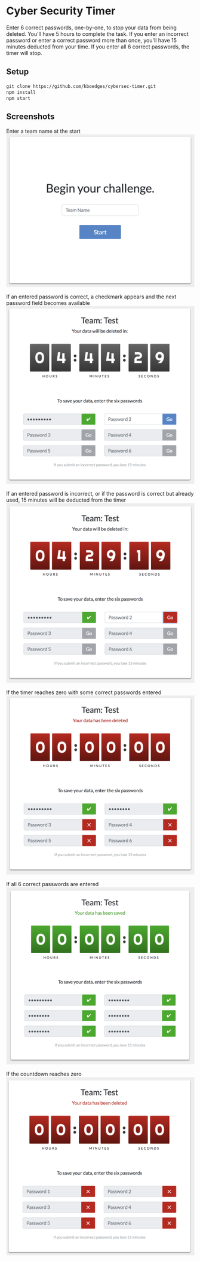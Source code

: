 # Cyber Security Timer

Enter 6 correct passwords, one-by-one, to stop your data from being deleted. You'll have 5 hours to complete the task. If you enter an incorrect password or enter a correct password more than once, you'll have 15 minutes deducted from your time. If you enter all 6 correct passwords, the timer will stop.

## Setup

```
git clone https://github.com/kboedges/cybersec-timer.git
npm install
npm start
```

## Screenshots

Enter a team name at the start
![Enter a team name at the start](/screenshots/01-begin.png)

If an entered password is correct, a checkmark appears and the next password field becomes available
![If an entered password is correct, a checkmark appears and the next password field becomes available](/screenshots/02-correct-pass.png)

If an entered password is incorrect, or if the password is correct but already used, 15 minutes will be deducted from the timer
![If an entered password is incorrect, or if the password is correct but already used, 15 minutes will be deducted from the timer](/screenshots/03-incorrect-pass.png)

If the timer reaches zero with some correct passwords entered
![If the timer reaches zero with some correct passwords entered](/screenshots/04-multiple-correct.png)

If all 6 correct passwords are entered
![If all 6 correct passwords are entered](/screenshots/05-all-correct.png)

If the countdown reaches zero
![If the countdown reaches 0](/screenshots/06-time-up.png)

